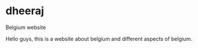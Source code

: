 # dheeraj
Belgium website

Hello guys,
this is a website about belgium and different aspects of belgium.
